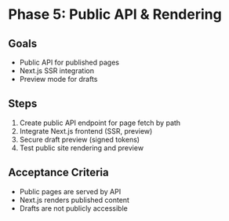 # Phase 5: Public API & Rendering

## Goals
- Public API for published pages
- Next.js SSR integration
- Preview mode for drafts

## Steps
1. Create public API endpoint for page fetch by path
2. Integrate Next.js frontend (SSR, preview)
3. Secure draft preview (signed tokens)
4. Test public site rendering and preview

## Acceptance Criteria
- Public pages are served by API
- Next.js renders published content
- Drafts are not publicly accessible
